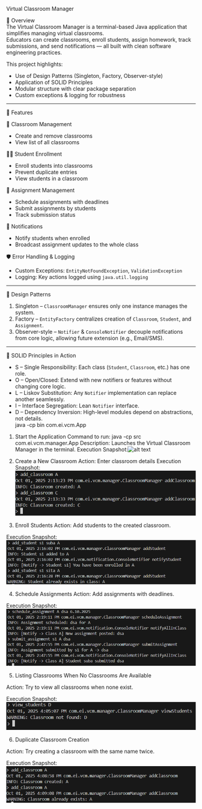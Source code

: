  Virtual Classroom Manager  

📌 Overview  
The Virtual Classroom Manager is a terminal-based Java application that simplifies managing virtual classrooms.  
Educators can create classrooms, enroll students, assign homework, track submissions, and send notifications — all built with clean software engineering practices.  

This project highlights:  
- Use of Design Patterns (Singleton, Factory, Observer-style)  
- Application of SOLID Principles
- Modular structure with clear package separation  
- Custom exceptions & logging for robustness  

---

 🎯 Features  

 🏫 Classroom Management  
- Create and remove classrooms  
- View list of all classrooms  

 👩‍🎓 Student Enrollment  
- Enroll students into classrooms  
- Prevent duplicate entries  
- View students in a classroom  

 📑 Assignment Management  
- Schedule assignments with deadlines  
- Submit assignments by students  
- Track submission status  

 📢 Notifications  
- Notify students when enrolled  
- Broadcast assignment updates to the whole class  

 🛡️ Error Handling & Logging  
- Custom Exceptions: `EntityNotFoundException`, `ValidationException`  
- Logging: Key actions logged using `java.util.logging`  

---

 🧩 Design Patterns  

1. Singleton – `ClassroomManager` ensures only one instance manages the system.  
2. Factory – `EntityFactory` centralizes creation of `Classroom`, `Student`, and `Assignment`.  
3. Observer-style – `Notifier` & `ConsoleNotifier` decouple notifications from core logic, allowing future extension (e.g., Email/SMS).  

---

 🧩 SOLID Principles in Action  

- S – Single Responsibility: Each class (`Student`, `Classroom`, etc.) has one role.  
- O – Open/Closed: Extend with new notifiers or features without changing core logic.  
- L – Liskov Substitution: Any `Notifier` implementation can replace another seamlessly.  
- I – Interface Segregation: Lean `Notifier` interface.  
- D – Dependency Inversion: High-level modules depend on abstractions, not details.  
java -cp bin com.ei.vcm.App
1. Start the Application
Command to run:
java -cp src com.ei.vcm.manager.App
Description: Launches the Virtual Classroom Manager in the terminal.
Execution Snapshot:![alt text](image.png)

2. Create a New Classroom
Action: Enter classroom details 
Execution Snapshot:![alt text](images/imagecreate.png)

3. Enroll Students
Action: Add students to the created classroom.


Execution Snapshot:![alt text](images/imageenroll.png)



4. Schedule Assignments
Action: Add assignments with deadlines.


Execution Snapshot:![alt text](images/imageassignment.png)


5. Listing Classrooms When No Classrooms Are Available

Action: Try to view all classrooms when none exist.

Execution Snapshot:![alt text](images/imageclassnotfound.png)


6. Duplicate Classroom Creation

Action: Try creating a classroom with the same name twice.

Execution Snapshot:![alt text](images/imageduplication.png)
